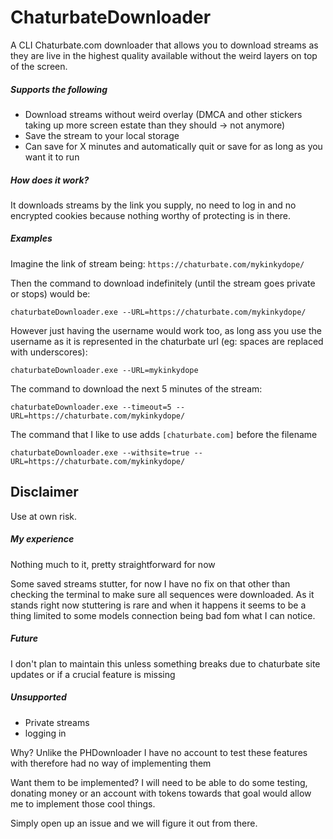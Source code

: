 # ChaturbateDownloader

A CLI Chaturbate.com downloader that allows you to download streams as they are live in the highest quality available without the weird layers on top of the screen.

##### Supports the following
* Download streams without weird overlay (DMCA and other stickers taking up more screen estate than they should -> not anymore)
* Save the stream to your local storage
* Can save for X minutes and automatically quit or save for as long as you want it to run

##### How does it work?
It downloads streams by the link you supply, no need to log in and no encrypted cookies because nothing worthy of protecting is in there.

##### Examples

Imagine the link of stream being: ``https://chaturbate.com/mykinkydope/``

Then the command to download indefinitely (until the stream goes private or stops) would be:

``chaturbateDownloader.exe --URL=https://chaturbate.com/mykinkydope/``

However just having the username would work too, as long ass you use the username as it is represented in the chaturbate url (eg: spaces are replaced with underscores):

``chaturbateDownloader.exe --URL=mykinkydope``

The command to download the next 5 minutes of the stream:

``chaturbateDownloader.exe --timeout=5 --URL=https://chaturbate.com/mykinkydope/``

The command that I like to use adds ``[chaturbate.com]`` before the filename

``chaturbateDownloader.exe --withsite=true --URL=https://chaturbate.com/mykinkydope/``

## Disclaimer

Use at own risk.

##### My experience

Nothing much to it, pretty straightforward for now

Some saved streams stutter, for now I have no fix on that other than checking the terminal to make sure all sequences were downloaded. As it stands right now stuttering is rare and when it happens it seems to be a thing limited to some models connection being bad fom what I can notice.

##### Future

I don't plan to maintain this unless something breaks due to chaturbate site updates or if a crucial feature is missing

##### Unsupported
* Private streams
* logging in

Why? Unlike the PHDownloader I have no account to test these features with therefore had no way of implementing them

Want them to be implemented? I will need to be able to do some testing, donating money or an account with tokens towards that goal would allow me to implement those cool things.

Simply open up an issue and we will figure it out from there. 
